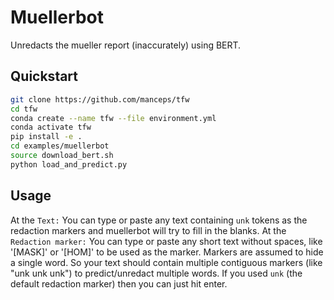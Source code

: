 # Muellerbot

Unredacts the mueller report (inaccurately) using BERT.

## Quickstart

```bash
git clone https://github.com/manceps/tfw
cd tfw
conda create --name tfw --file environment.yml
conda activate tfw
pip install -e .
cd examples/muellerbot
source download_bert.sh
python load_and_predict.py
```

## Usage

At the `Text:` You can type or paste any text containing `unk` tokens as the redaction markers and muellerbot will try to fill in the blanks.
At the `Redaction marker:` You can type or paste any short text without spaces, like '[MASK]' or '[HOM]' to be used as the marker. Markers are assumed to hide a single word. So your text should contain multiple contiguous markers (like "unk unk unk") to predict/unredact multiple words. If you used `unk` (the default redaction marker) then you can just hit enter.
